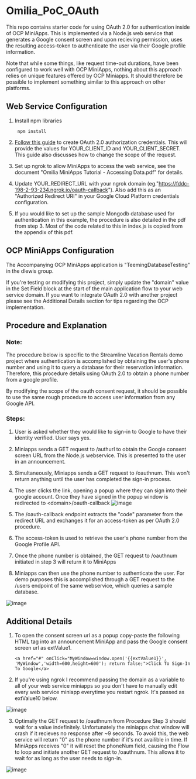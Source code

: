 # Omilia_PoC_OAuth
 
This repo contains starter code for using OAuth 2.0 for authentication inside of OCP MiniApps. This is implemented via a Node.js web service that generates a Google consent screen and upon recieving permission, uses the resulting access-token to authenticate the user via their Google profile information.

Note that while some things, like request time-out durations, have been configured to work well with OCP MiniApps, nothing about this approach relies on unique features offered by OCP Miniapps. It should therefore be possible to implement something similar to this approach on other platforms.

## Web Service Configuration

1. Install npm libraries

        npm install
        
2. [Follow this guide](https://developers.google.com/identity/protocols/oauth2/web-server#httprest_3) to create OAuth 2.0 authorization credentials. This will provide the values for YOUR_CLIENT_ID and YOUR_CLIENT_SECRET. This guide also discusses how to change the scope of the request.

3. Set up ngrok to allow MiniApps to access the web service, see the document "Omilia MiniApps Tutorial - Accessing Data.pdf" for details. 

4. Update YOUR_REDIRECT_URL with your ngrok domain (eg."https://fddc-198-2-93-234.ngrok.io/oauth-callback"). Also add this as an "Authorized Redirect URI" in your Google Cloud Platform credentials configuration. 

5. If you would like to set up the sample Mongodb database used for authentication in this example, the procedure is also detailed in the pdf from step 3. Most of the code related to this in index.js is copied from the appendix of this pdf.

## OCP MiniApps Configuration

The Accompanying OCP MiniApps application is "TeemingDatabaseTesting" in the dlewis group.

If you're testing or modifying this project, simply update the "domain" value in the Set Field block at the start of the main application flow to your web service domain. If you want to integrate OAuth 2.0 with another project please see the Additional Details section for tips regarding the OCP implementation.

## Procedure and Explanation

### Note:

The procedure below is specific to the Streamline Vacation Rentals demo project where authentication is accomplished by obtaining the user's phone number and using it to query a database for their reservation information. Therefore, this procedure details using OAuth 2.0 to obtain a phone number from a google profile. 

By modifying the scope of the oauth consent request, it should be possible to use the same rough procedure to access user information from any Google API.

### Steps:

1. User is asked whether they would like to sign-in to Google to have their identity verified. User says yes.

2. Miniapps sends a GET request to /authurl to obtain the Google consent screen URL from the Node.js webservice. This is presented to the user in an announcement.

3. Simultaneously, Miniapps sends a GET request to /oauthnum. This won't return anything until the user has completed the sign-in process.

4. The user clicks the link, opening a popup where they can sign into their google account. Once they have signed in the popup window is redirected to \<domain\>/oauth-callback
![image](https://user-images.githubusercontent.com/102549069/166066388-61c258b8-feb7-4506-a108-5cdc6f8f7d17.png)


5. The /oauth-callback endpoint extracts the "code" parameter from the redirect URL and exchanges it for an access-token as per OAuth 2.0 procedure.

6. The access-token is used to retrieve the user's phone number from the Google Profile API. 

7. Once the phone number is obtained, the GET request to /oauthnum initiated in step 3 will return it to MiniApps

8. Miniapps can then use the phone number to authenticate the user. For demo purposes this is accomplished through a GET request to the /users endpoint of the same webservice, which queries a sample database.

![image](https://user-images.githubusercontent.com/102549069/166066852-fc7fce2b-9215-4ff5-8c05-3aa5463d96e7.png)

## Additional Details

1. To open the consent screen url as a popup copy-paste the following HTML tag into an announcement MiniApp and pass the Google consent screen url as extValue1.

    `<a href="#" onClick="MyWindow=window.open('{{extValue1}}', 'MyWindow','width=600,height=600'); return false;">Click To Sign-In To Google</a>`
    
2. If you're using ngrok I recommend passing the domain as a variable to all of your web service miniapps so you don't have to manually edit every web service miniapp everytime you restart ngrok. It's passed as extValue10 below.

![image](https://user-images.githubusercontent.com/102549069/166071262-12bb51ce-8168-438b-9bf8-10074c33045b.png)

3. Optimally the GET request to /oauthnum from Procedure Step 3 should wait for a value indefinitely. Unfortunately the miniapps chat window will crash if it recieves no response after ~9 seconds. To avoid this, the web service will return "0" as the phone number if it's not availible in time. If MiniApps receives "0" it will reset the phoneNum field, causing the Flow to loop and initiate another GET request to /oauthnum. This allows it to wait for as long as the user needs to sign-in.

![image](https://user-images.githubusercontent.com/102549069/166074376-f4982138-1fbe-4514-85f3-175c91283581.png)

